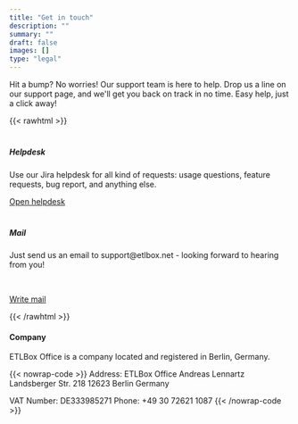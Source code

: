 ```yaml
---
title: "Get in touch"
description: ""
summary: ""
draft: false
images: []
type: "legal"
---
```


Hit a bump? No worries! Our support team is here to help. Drop us a line on our support page, and we'll get you back on track in no time. Easy help, just a click away!

{{< rawhtml >}}
<div class="container">
    <div class="row g-2">
        <div class="col-sm">
            <div class="card">        
                <div class="card-body">
                    <div class="text-center">
                        <h1><i class="bi-chat-square-text"></i></h1>
                        <h5>Helpdesk</h5>             
                        <p>Use our Jira helpdesk for all kind of requests: usage questions, feature requests, bug report, and anything else.</p>
                        <p><a class="btn btn-primary stretched-link" href="https://etlbox.atlassian.net/servicedesk/customer/portal/1" target="_blank">Open helpdesk <i class="bi-box-arrow-up-right"></i></a></p>
                    </div>
                </div>
            </div>
        </div>           
        <div class="col-sm">
            <div class="card">        
                <div class="card-body">
                    <div class="text-center">
                        <h1><i class="bi-mailbox"></i></h1>
                        <h5>Mail</h5>             
                        <p>Just send us an email to support&commat;etlbox&period;net                          
                            - looking forward to hearing from you!                    
                        </p>
                        <br />
                        <p><a class="btn btn-primary stretched-link" href="mailto:support%40etlbox&period;net">Write mail</a></p>
                    </div>
                </div>
            </div>
        </div>
    </div>
</div>
{{< /rawhtml >}}

#### Company 

ETLBox Office is a company located and registered in Berlin, Germany.

{{< nowrap-code >}}
Address: ETLBox Office Andreas Lennartz 
Landsberger Str. 218
12623 Berlin 
Germany

VAT Number: DE333985271
Phone: +49 30 72621 1087
{{< /nowrap-code >}}
